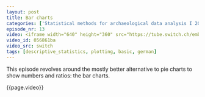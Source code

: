 ```yaml
---
layout: post
title: Bar charts
categories: ['Statistical methods for archaeological data analysis I 2019']
episode_nr: 13
video: <iframe width="640" height="360" src="https://tube.switch.ch/embed/056861ba" frameborder="0" webkitallowfullscreen mozallowfullscreen allowfullscreen></iframe>
video_id: 056861ba
video_src: switch
tags: [descriptive_statistics, plotting, basic, german]
---
```


This episode revolves around the mostly better alternative to pie charts to show numbers and ratios: the bar charts.
<!--more-->
{{page.video}}
